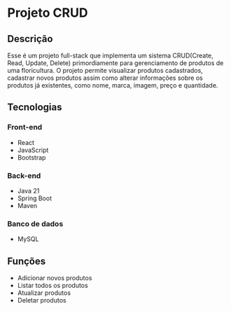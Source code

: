 # Projeto CRUD

## Descrição
Esse é um projeto full-stack que implementa um sistema CRUD(Create, Read, Update, Delete) primordiamente para gerenciamento de produtos de uma floricultura. O projeto permite visualizar produtos cadastrados, cadastrar novos produtos assim como alterar informações sobre os produtos já existentes, como nome, marca, imagem, preço e quantidade.

## Tecnologias

### Front-end
- React
- JavaScript
- Bootstrap

### Back-end
- Java 21
- Spring Boot
- Maven

### Banco de dados
- MySQL

## Funções

- Adicionar novos produtos
- Listar todos os produtos
- Atualizar produtos
- Deletar produtos
